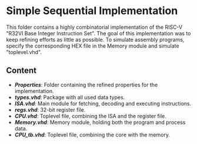 # Simple Sequential Implementation
This folder contains a highly combinatorial implementation of the RISC-V "R32VI Base Integer Instruction Set". 
The goal of this implementation was to keep refining efforts as little as possible.
To simulate assembly programs, specify the corresponding HEX file in the Memory module and simulate "toplevel.vhd".

## Content
 - **_Properties_**: Folder containing the refined properties for the implementation.
 - **_types.vhd_**: Package with all used data types.
 - **_ISA.vhd_**: Main module for fetching, decoding and executing instructions.
 - **_regs.vhd_**: 32-bit register file.
 - **_CPU.vhd_**: Toplevel file, combining the ISA and the register file.
 - **_Memory.vhd_**: Memory module, holding both the program and process data.
 - **_CPU_tb.vhd_**: Toplevel file, combining the core with the memory.

